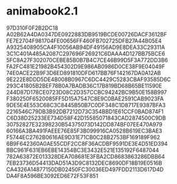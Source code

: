 # animabook2.1
97D310F0F2B2DC18
A02B62A4DA0347DE0922883DB9519BCDE00726DACF3612BF
FE7E2704F981704FE00656FF460FB702725DFB27A44B05E4
A9325408905CA4F10056AB94DF49156AD9E8DEA33C29311A
3C1C401A485A2087C297696F26921C6DAAA4D127BB75BCE6
5FC8A27F302070CEBE85B0B7B4C7CE46B99D5F3A772DD3B6
FA2FC481E21982B454302D9E986AB0986D0CE38F9E04049F
74E0ACE22B9F3D6ED891810DFD617BB76F142167DA0A12AB
9E222E8DDD5DE4B008B0967C6DC4429C5283CBAF93585D6C
293C41805B2BEF78B0A7BADB36C17B819BD68B65BE11590E
244D87D178CE0723D08C2D357CCBC94242BC9B50E158B997
F380250F6520085FF5D15A7547C8E9C0BAE2591CAB9023FA
9DE5E4E553C68C3C8445B50B7C0DF348C1D8717E9387BFA3
2216546C79DB3B92DB7212D73C354BBD1E61CCF0BAD874F1
C6D38D25233EE734D58F42D15585071843CAD2874500C9DB
30752827E32398230B54375073D142DD874BF07EE470A979
60166A3BA491FAEEE76E85F3B099916CA0528B619EC3BAE3
F5744EC2762B0616AE9D31E71CB0C28B2753BF169189F962
6B9F642360A0AE55CDF2CC8F36ACDBF9591DE3E4D51ED394
BBC961F631EB6EBE14354BC3E3432E521E135192F6487044
782A63872E013328DEA708681E3FBA2CD8683863286DBB64
7EB23736D54413DAD51A3D9C8132DEC8690DF18B19E0516B
CA4326A14877150DB02450FC30036ED497FDD2113D617D4D
DA4F8A596BE3092ED6E72F53F851
